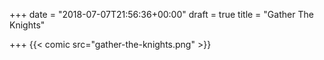 +++
date = "2018-07-07T21:56:36+00:00"
draft = true
title = "Gather The Knights"

+++
{{< comic src="gather-the-knights.png" >}}
